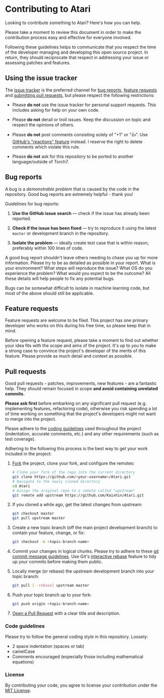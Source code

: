 # Contributing to Atari

Looking to contribute something to Atari? Here's how you can help.

Please take a moment to review this document in order to make the contribution process easy and effective for everyone involved.

Following these guidelines helps to communicate that you respect the time of the developer managing and developing this open source project. In return, they should reciprocate that respect in addressing your issue or assessing patches and features.

## Using the issue tracker

The [issue tracker](https://github.com/Kaixhin/Atari/issues) is the preferred channel for [bug reports](#bug-reports), [feature requests](#feature-requests) and [submitting pull requests](#pull-requests), but please respect the following restrictions:

- Please **do not** use the issue tracker for personal support requests. This includes asking for help on your own code.

- Please **do not** derail or troll issues. Keep the discussion on topic and respect the opinions of others.

- Please **do not** post comments consisting solely of "+1" or ":thumbsup:". Use [GitHub's "reactions" feature](https://github.com/blog/2119-add-reactions-to-pull-requests-issues-and-comments) instead. I reserve the right to delete comments which violate this rule.

- Please **do not** ask for this repository to be ported to another language/outside of Torch7.

## Bug reports

A bug is a _demonstrable problem_ that is caused by the code in the repository. Good bug reports are extremely helpful - thank you!

Guidelines for bug reports:

1. **Use the GitHub issue search** &mdash; check if the issue has already been reported.

2. **Check if the issue has been fixed** &mdash; try to reproduce it using the latest `master` or development branch in the repository.

3. **Isolate the problem** &mdash; ideally create test case that is within reason, preferably within 100 lines of code.

A good bug report shouldn't leave others needing to chase you up for more information. Please try to be as detailed as possible in your report. What is your environment? What steps will reproduce the issue? What OS do you experience the problem? What would you expect to be the outcome? All these details will help people to fix any potential bugs.

Bugs can be somewhat difficult to isolate in machine learning code, but most of the above should still be applicable.

## Feature requests

Feature requests are welcome to be filed. This project has one primary developer who works on this during his free time, so please keep that in mind.

Before opening a feature request, please take a moment to find out whether your idea fits with the scope and aims of the project. It's up to *you* to make a strong case to convince the project's developer of the merits of this feature. Please provide as much detail and context as possible.

## Pull requests

Good pull requests - patches, improvements, new features - are a fantastic help. They should remain focused in scope **and avoid containing unrelated commits.**

**Please ask first** before embarking on any significant pull request (e.g. implementing features, refactoring code), otherwise you risk spending a lot of time working on something that the project's developers might not want to merge into the project.

Please adhere to the [coding guidelines](#code-guidelines) used throughout the project (indentation, accurate comments, etc.) and any other requirements (such as test coverage).

Adhering to the following this process is the best way to get your work included in the project:

1. [Fork](https://help.github.com/articles/fork-a-repo) the project, clone your fork, and configure the remotes:

   ```bash
   # Clone your fork of the repo into the current directory
   git clone https://github.com/<your-username>/Atari.git
   # Navigate to the newly cloned directory
   cd Atari
   # Assign the original repo to a remote called "upstream"
   git remote add upstream https://github.com/Kaixhin/Atari.git
   ```

2. If you cloned a while ago, get the latest changes from upstream:

   ```bash
   git checkout master
   git pull upstream master
   ```

3. Create a new topic branch (off the main project development branch) to contain your feature, change, or fix:

   ```bash
   git checkout -b <topic-branch-name>
   ```

4. Commit your changes in logical chunks. Please try to adhere to these [git commit message guidelines](http://tbaggery.com/2008/04/19/a-note-about-git-commit-messages.html). Use Git's [interactive rebase](https://help.github.com/articles/about-git-rebase) feature to tidy up your commits before making them public.

5. Locally merge (or rebase) the upstream development branch into your topic branch:

   ```bash
   git pull [--rebase] upstream master
   ```

6. Push your topic branch up to your fork:

   ```bash
   git push origin <topic-branch-name>
   ```

7. [Open a Pull Request](https://help.github.com/articles/using-pull-requests/) with a clear title and description.

### Code guidelines

Please try to follow the general coding style in this repository. Loosely:

- 2 space indentation (spaces or tab)
- camelCase
- Comments encouraged (especially those including mathematical equations)

### License

By contributing your code, you agree to license your contribution under the [MIT License](https://github.com/Kaixhin/Atari/blob/master/LICENSE.md).
